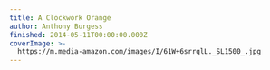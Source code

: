 ```yaml
---
title: A Clockwork Orange
author: Anthony Burgess
finished: 2014-05-11T00:00:00.000Z
coverImage: >-
  https://m.media-amazon.com/images/I/61W+6srrqlL._SL1500_.jpg
---
```


